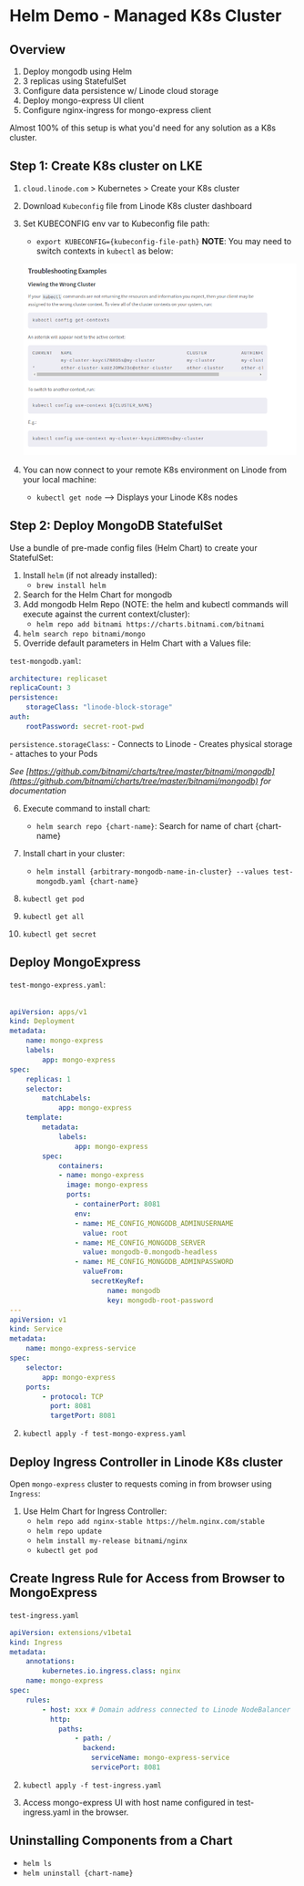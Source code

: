 # Helm Demo - Managed K8s Cluster

## Overview
1. Deploy mongodb using Helm
2. 3 replicas using StatefulSet
3. Configure data persistence w/ Linode cloud storage
4. Deploy mongo-express UI client
5. Configure nginx-ingress for mongo-express client

Almost 100% of this setup is what you'd need for any solution as a K8s cluster.

## Step 1: Create K8s cluster on LKE
1. `cloud.linode.com` > Kubernetes > Create your K8s cluster
2. Download `Kubeconfig` file from Linode K8s cluster dashboard
3. Set KUBECONFIG env var to Kubeconfig file path:
    - `export KUBECONFIG={kubeconfig-file-path}`
    **NOTE**: You may need to switch contexts in `kubectl` as below:

    ![switch-context](./switch-context.png)
    
4. You can now connect to your remote K8s environment on Linode from your local machine:
    - `kubectl get node` --> Displays your Linode K8s nodes

## Step 2: Deploy MongoDB StatefulSet
Use a bundle of pre-made config files (Helm Chart) to create your StatefulSet:
1. Install `helm` (if not already installed):
    - `brew install helm`
2. Search for the Helm Chart for mongodb
3. Add mongodb Helm Repo (NOTE: the helm and kubectl commands will execute against the current context/cluster):
    - `helm repo add bitnami https://charts.bitnami.com/bitnami`
4. `helm search repo bitnami/mongo`
5. Override default parameters in Helm Chart with a Values file:

`test-mongodb.yaml`:

```yaml
architecture: replicaset
replicaCount: 3
persistence:
    storageClass: "linode-block-storage"
auth:
    rootPassword: secret-root-pwd
```

`persistence.storageClass`:
    - Connects to Linode
    - Creates physical storage
    - attaches to your Pods

_See [https://github.com/bitnami/charts/tree/master/bitnami/mongodb](https://github.com/bitnami/charts/tree/master/bitnami/mongodb) for documentation_

6. Execute command to install chart:
    - `helm search repo {chart-name}`: Search for name of chart {chart-name}
7. Install chart in your cluster:
    - `helm install {arbitrary-mongodb-name-in-cluster} --values test-mongodb.yaml {chart-name}`

8. `kubectl get pod`
9. `kubectl get all`
10. `kubectl get secret`

## Deploy MongoExpress

`test-mongo-express.yaml`:
```yaml

apiVersion: apps/v1
kind: Deployment
metadata:
    name: mongo-express
    labels:
        app: mongo-express
spec:
    replicas: 1
    selector:
        matchLabels:
            app: mongo-express
    template:
        metadata:
            labels:
                app: mongo-express
        spec: 
            containers:
            - name: mongo-express
              image: mongo-express
              ports:
                - containerPort: 8081
                env:
                - name: ME_CONFIG_MONGODB_ADMINUSERNAME
                  value: root
                - name: ME_CONFIG_MONGODB_SERVER
                  value: mongodb-0.mongodb-headless
                - name: ME_CONFIG_MONGODB_ADMINPASSWORD
                  valueFrom:
                    secretKeyRef:
                        name: mongodb
                        key: mongodb-root-password
---
apiVersion: v1
kind: Service
metadata:
    name: mongo-express-service
spec:
    selector:
        app: mongo-express
    ports:
        - protocol: TCP
          port: 8081
          targetPort: 8081
```

2. `kubectl apply -f test-mongo-express.yaml`

## Deploy Ingress Controller in Linode K8s cluster
Open `mongo-express` cluster to requests coming in from browser using `Ingress`:

1. Use Helm Chart for Ingress Controller:
    - `helm repo add nginx-stable https://helm.nginx.com/stable`
    - `helm repo update`
    - `helm install my-release bitnami/nginx`
    - `kubectl get pod`

## Create Ingress Rule for Access from Browser to MongoExpress

`test-ingress.yaml`

```yaml
apiVersion: extensions/v1beta1
kind: Ingress
metadata:
    annotations:
        kubernetes.io.ingress.class: nginx
    name: mongo-express
spec:
    rules:
        - host: xxx # Domain address connected to Linode NodeBalancer
          http:
            paths:
                - path: /
                  backend:
                    serviceName: mongo-express-service
                    servicePort: 8081

```

2. `kubectl apply -f test-ingress.yaml`

3. Access mongo-express UI with host name configured in test-ingress.yaml in the browser.

## Uninstalling Components from a Chart
- `helm ls`
- `helm uninstall {chart-name}`